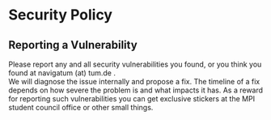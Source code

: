 # Security Policy

## Reporting a Vulnerability

Please report any and all security vulnerabilities you found, or you think you found at navigatum (at) tum.de .  
We will diagnose the issue internally and propose a fix.
The timeline of a fix depends on how severe the problem is and what impacts it has.
As a reward for reporting such vulnerabilities you can get exclusive stickers at the MPI student council office or other small things.
